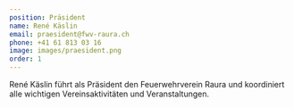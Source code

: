 ```yaml
---
position: Präsident
name: René Käslin
email: praesident@fwv-raura.ch
phone: +41 61 813 03 16
image: images/praesident.png
order: 1
---
```


René Käslin führt als Präsident den Feuerwehrverein Raura und koordiniert alle wichtigen Vereinsaktivitäten und Veranstaltungen.
